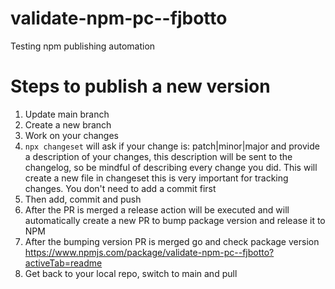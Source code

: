 # validate-npm-pc--fjbotto
Testing npm publishing automation

# Steps to publish a new version
1. Update main branch
2. Create a new branch
3. Work on your changes
4. `npx changeset` will ask if your change is: patch|minor|major and provide a description of your changes, this description will be sent to the changelog, so be mindful of describing every change you did. This will create a new file in changeset this is very important for tracking changes. You don't need to add a commit first
5. Then add, commit and push
6. After the PR is merged a release action will be executed and will automatically create a new PR to bump package version and release it to NPM
7. After the bumping version PR is merged go and check package version https://www.npmjs.com/package/validate-npm-pc--fjbotto?activeTab=readme
8. Get back to your local repo, switch to main and pull